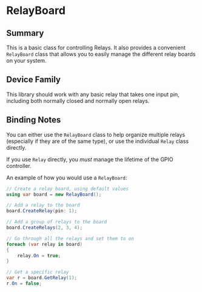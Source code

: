 ﻿# RelayBoard

## Summary
This is a basic class for controlling Relays. It also provides a convenient ``RelayBoard`` class that allows you to easily manage the different relay boards on your system.

## Device Family
This library should work with any basic relay that takes one input pin, including both normally closed and normally open relays.

## Binding Notes

You can either use the ``RelayBoard`` class to help organize multiple relays (especially if they are of the same type), or use the individual ``Relay`` class directly.

If you use ``Relay`` directly, you *must* manage the lifetime of the GPIO controller.

An example of how you would use a ``RelayBoard``:

```csharp
// Create a relay board, using default values
using var board = new RelayBoard();

// Add a relay to the board
board.CreateRelay(pin: 1);

// Add a group of relays to the board
board.CreateRelays(2, 3, 4);

// Go through all the relays and set them to on
foreach (var relay in board)
{
    relay.On = true;
}

// Get a specific relay
var r = board.GetRelay(1);
r.On = false;
```
